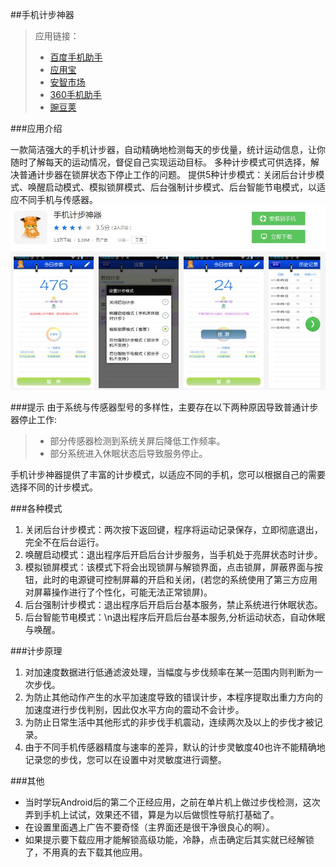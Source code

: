 ##手机计步神器

> 应用链接：
>
> + [百度手机助手](http://shouji.baidu.com/soft/item?docid=6956487&from=as&f=search_app_%E6%89%8B%E6%9C%BA%E4%B8%93%E4%B8%9A%E8%AE%A1%E6%AD%A5%E5%99%A8%40list_1_title%405%40header_software_input)
> + [应用宝](http://android.myapp.com/myapp/detail.htm?apkName=com.example.stridecalculation)
> + [安智市场](http://www.anzhi.com/soft_1826442.html)
> + [360手机助手](http://zhushou.360.cn/detail/index/soft_id/1955088?recrefer=SE_D_%E6%89%8B%E6%9C%BA%E4%B8%93%E4%B8%9A%E8%AE%A1%E6%AD%A5%E5%99%A8)
> + [豌豆荚](http://www.wandoujia.com/apps/com.example.stridecalculation)

###应用介绍

一款简洁强大的手机计步器，自动精确地检测每天的步伐量，统计运动信息，让你随时了解每天的运动情况，督促自己实现运动目标。 多种计步模式可供选择，解决普通计步器在锁屏状态下停止工作的问题。 提供5种计步模式：关闭后台计步模式、唤醒启动模式、模拟锁屏模式、后台强制计步模式、后台智能节电模式，以适应不同手机与传感器。
![](https://raw.githubusercontent.com/jiangqideng/resources/master/StrideCalculation.jpg)


###提示
由于系统与传感器型号的多样性，主要存在以下两种原因导致普通计步器停止工作:
> + 部分传感器检测到系统关屏后降低工作频率。
> + 部分系统进入休眠状态后导致服务停止。

手机计步神器提供了丰富的计步模式，以适应不同的手机，您可以根据自己的需要选择不同的计步模式。

###各种模式

1. 关闭后台计步模式：两次按下返回键，程序将运动记录保存，立即彻底退出，完全不在后台运行。
2. 唤醒启动模式：退出程序后开启后台计步服务，当手机处于亮屏状态时计步。
3. 模拟锁屏模式：该模式下将会出现锁屏与解锁界面，点击锁屏，屏蔽界面与按钮，此时的电源键可控制屏幕的开启和关闭，(若您的系统使用了第三方应用对屏幕操作进行了个性化，可能无法正常锁屏)。
4. 后台强制计步模式：退出程序后开启后台基本服务，禁止系统进行休眠状态。
5. 后台智能节电模式：\n退出程序后开启后台基本服务,分析运动状态，自动休眠与唤醒。

###计步原理

1. 对加速度数据进行低通滤波处理，当幅度与步伐频率在某一范围内则判断为一次步伐。
2. 为防止其他动作产生的水平加速度导致的错误计步，本程序提取出重力方向的加速度进行步伐判别，因此仅水平方向的震动不会计步。
3. 为防止日常生活中其他形式的非步伐手机震动，连续两次及以上的步伐才被记录。
4. 由于不同手机传感器精度与速率的差异，默认的计步灵敏度40也许不能精确地记录您的步伐，您可以在设置中对灵敏度进行调整。

###其他

+ 当时学玩Android后的第二个正经应用，之前在单片机上做过步伐检测，这次弄到手机上试试，效果还不错，算是为以后做惯性导航打基础了。
+ 在设置里面遇上广告不要奇怪（主界面还是很干净很良心的啊）。
+ 如果提示要下载应用才能解锁高级功能，冷静，点击确定后其实就已经解锁了，不用真的去下载其他应用。